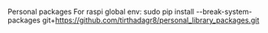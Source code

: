 Personal packages
For raspi global env: sudo pip install --break-system-packages git+https://github.com/tirthadagr8/personal_library_packages.git
